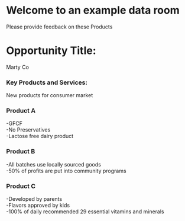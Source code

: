 # Welcome to an example data room
<head>

  <script>
  window.CROWDSMART_TOKEN_USER = {
    token: 'sample2'
  }

      window.CROWDSMART_EMBED_CONFIG = {
        crowdSmartConfig: {
          cta: {
            completed: 'Revisit Evaluation',
            continue: 'Update Evaluation',
            loggedOut: 'Evaluate',
            start: 'Start Evaluation',
            style: 'background-color: #023C56;color: #FFFFFF;'
          },
          evaluation: {
            showSuccess: true
          },
          font: {
            href: 'https://fonts.googleapis.com/css2?family=Montserrat:wght@300;400;700&display=swap',
            family: '"Montserrat", sans-serif'
          }
        }
      }
  </script>
  
</head>
<html>
<body>
<p>
Please provide feedback on these Products</p>

<h1>Opportunity Title:</h1>
<p>Marty Co</p>

<h3>Key Products and Services:</h3>
<p>New products for consumer market</p>

<h3>Product A</h3>
<p>
-GFCF<br>
-No Preservatives<br>
-Lactose free dairy product<br>
</p>

<h3>Product B</h3>
<p>
-All batches use locally sourced goods<br>
-50% of profits are put into community programs<br>
</p>

<h3>Product C</h3>
<p>
-Developed by parents<br>
-Flavors approved by kids<br>
-100% of daily recommended 29 essential vitamins and minerals<br>
  </p>



  <link href="https://stage-app.crowdsmart.ai/css/embedStyle.css" rel="stylesheet" type="text/css">
  <script
      src="https://stage-app.crowdsmart.ai/js/embedScript.js"
      id="crowdsmart-embed-script"
      data-embed-url="https://stage-app.crowdsmart.ai/embed/evaluation/org3/39dc14bc-bf26-11eb-8217-0686f2812bf3/66156888-82be-11ec-bfd8-0669f33159a9">
  </script>
  
  </body>
</html>
